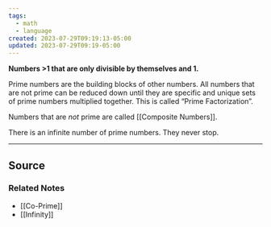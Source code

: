 ```yaml
---
tags:
  - math
  - language
created: 2023-07-29T09:19:13-05:00
updated: 2023-07-29T09:19-05:00
---
```

**Numbers >1 that are only divisible by themselves and 1.**

Prime numbers are the building blocks of other numbers. All numbers that are not prime can be reduced down until they are specific and unique sets of prime numbers multiplied together. This is called “Prime Factorization”.

Numbers that are *not* prime are called [[Composite Numbers]].

There is an infinite number of prime numbers. They never stop. 

---

## Source


### Related Notes
- [[Co-Prime]] 
- [[Infinity]]